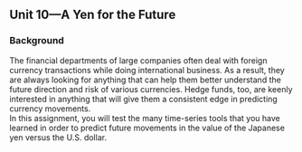 ## Unit 10—A Yen for the Future

### Background

The financial departments of large companies often deal with foreign currency transactions while doing international business. As a result, they are always looking for anything that can help them better understand the future direction and risk of various currencies. Hedge funds, too, are keenly interested in anything that will give them a consistent edge in predicting currency movements. <br/>
In this assignment, you will test the many time-series tools that you have learned in order to predict future movements in the value of the Japanese yen versus the U.S. dollar.
